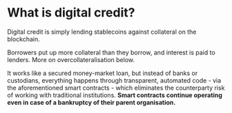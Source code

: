 # What is digital credit?

Digital credit is simply lending stablecoins against collateral on the blockchain.

Borrowers put up more collateral than they borrow, and interest is paid to lenders. More on overcollateralisation below.

It works like a secured money-market loan, but instead of banks or custodians, everything happens through transparent, automated code - via the aforementioned smart contracts - which eliminates the counterparty risk of working with traditional institutions. **Smart contracts continue operating even in case of a bankruptcy of their parent organisation.**
